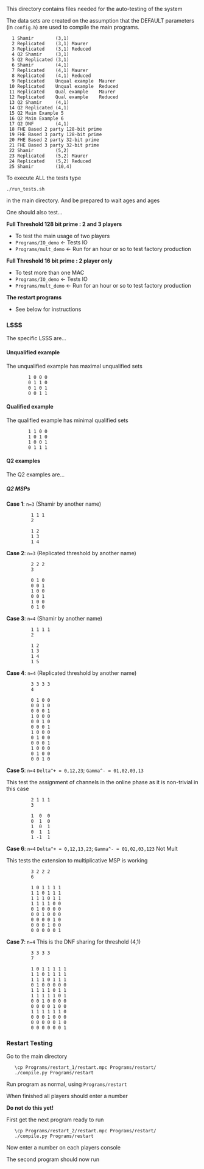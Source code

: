 This directory contains files needed for the auto-testing of the system

The data sets are created on the assumption that the DEFAULT
parameters (in `config.h`) are used to compile the main programs.

```
  1 Shamir        (3,1)
  2 Replicated    (3,1) Maurer
  3 Replicated    (3,1) Reduced
  4 Q2 Shamir     (3,1)
  5 Q2 Replicated (3,1)
  6 Shamir        (4,1)
  7 Replicated    (4,1) Maurer
  8 Replicated    (4,1) Reduced
  9 Replicated    Unqual example  Maurer
 10 Replicated    Unqual example  Reduced
 11 Replicated    Qual example    Maurer
 12 Replicated    Qual example    Reduced
 13 Q2 Shamir     (4,1)
 14 Q2 Replicated (4,1)
 15 Q2 Main Example 5
 16 Q2 Main Example 6
 17 Q2 DNF        (4,1)
 18 FHE Based 2 party 128-bit prime
 19 FHE Based 3 party 128-bit prime
 20 FHE Based 2 party 32-bit prime
 21 FHE Based 3 party 32-bit prime
 22 Shamir        (5,2)
 23 Replicated    (5,2) Maurer
 24 Replicated    (5,2) Reduced
 25 Shamir        (10,4)
```

To execute ALL the tests type

```shell
./run_tests.sh
```

in the main directory. And be prepared to wait ages and ages


One should also test...

**Full Threshold 128 bit prime : 2 and 3 players**
- To test the main usage of two players
- `Programs/IO_demo`          <- Tests IO
- `Programs/mult_demo`        <- Run for an hour or so to test factory production

**Full Threshold 16 bit prime : 2 player only**
- To test more than one MAC
- `Programs/IO_demo`          <- Tests IO
- `Programs/mult_demo`        <- Run for an hour or so to test factory production

**The restart programs**
- See below for instructions


### LSSS
The specific LSSS are...

#### Unqualified example
The unqualified example has maximal unqualified sets

```
        1 0 0 0
        0 1 1 0
        0 1 0 1
        0 0 1 1
```

#### Qualified example
The qualified example has minimal qualified sets

```
        1 1 0 0
        1 0 1 0
        1 0 0 1
        0 1 1 1
```

#### Q2 examples
The Q2 examples are...

##### Q2 MSPs

**Case 1**: `n=3`  (Shamir by another name)
```
         1 1 1
         2

         1 2
         1 3
         1 4
```

**Case 2**: `n=3`  (Replicated threshold by another name)
```
         2 2 2
         3

         0 1 0
         0 0 1
         1 0 0
         0 0 1
         1 0 0
         0 1 0
```

**Case 3**: `n=4`  (Shamir by another name)

```
         1 1 1 1
         2

         1 2
         1 3
         1 4
         1 5
```

**Case 4**: `n=4`  (Replicated threshold by another name)

```
         3 3 3 3 
         4

         0 1 0 0
         0 0 1 0
         0 0 0 1
         1 0 0 0
         0 0 1 0
         0 0 0 1
         1 0 0 0
         0 1 0 0
         0 0 0 1
         1 0 0 0
         0 1 0 0
         0 0 1 0
```

**Case 5**: `n=4`  `Delta^+ = 0,12,23`; `Gamma^- = 01,02,03,13`

This test the assignment of channels in the online phase as it is
non-trivial in this case

```
         2 1 1 1
         3

         1  0  0
         0  1  0
         1  0  1
         0  1  1
         1 -1  1
```

**Case 6**: `n=4`  `Delta^+ = 0,12,13,23`; `Gamma^- = 01,02,03,123`   Not Mult

This tests the extension to multiplicative MSP is working

```
         3 2 2 2
         6

         1 0 1 1 1 1
         1 1 0 1 1 1
         1 1 1 0 1 1
         1 1 1 1 0 0
         0 1 0 0 0 0
         0 0 1 0 0 0
         0 0 0 0 1 0
         0 0 0 1 0 0
         0 0 0 0 0 1
```

**Case 7**: `n=4` This is the DNF sharing for threshold (4,1)
```
         3 3 3 3 
         7 

         1 0 1 1 1 1 1
         1 1 0 1 1 1 1
         1 1 1 0 1 1 1
         0 1 0 0 0 0 0
         1 1 1 1 0 1 1
         1 1 1 1 1 0 1
         0 0 1 0 0 0 0
         0 0 0 0 1 0 0
         1 1 1 1 1 1 0
         0 0 0 1 0 0 0
         0 0 0 0 0 1 0
         0 0 0 0 0 0 1 
```


### Restart Testing
Go to the main directory

```shell
   \cp Programs/restart_1/restart.mpc Programs/restart/
   ./compile.py Programs/restart
```

Run program as normal, using `Programs/restart`

When finished all players should enter a number

**Do not do this yet!**

First get the next program ready to run


```shell
   \cp Programs/restart_2/restart.mpc Programs/restart/
   ./compile.py Programs/restart
```

Now enter a number on each players console

The second program should now run
